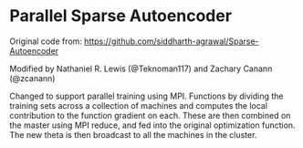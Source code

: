 Parallel Sparse Autoencoder
===========================

Original code from: https://github.com/siddharth-agrawal/Sparse-Autoencoder

Modified by Nathaniel R. Lewis (@Teknoman117) and Zachary Canann (@zcanann)

Changed to support parallel training using MPI.  Functions by 
dividing the training sets across a collection of machines and
computes the local contribution to the function gradient on each.
These are then combined on the master using MPI reduce, and fed into 
the original optimization function.  The new theta is then broadcast
to all the machines in the cluster.
